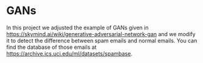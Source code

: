 # GANs

In this project we adjusted the example of GANs given in https://skymind.ai/wiki/generative-adversarial-network-gan and we modify it to detect the difference between spam emails and normal emails. You can find the database of those emails at https://archive.ics.uci.edu/ml/datasets/spambase.
